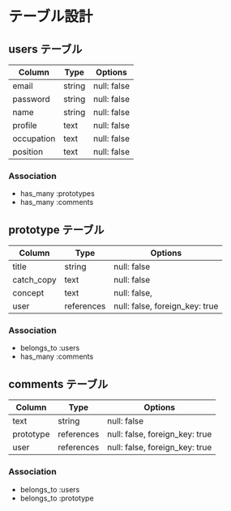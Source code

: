 # テーブル設計

## users テーブル

| Column     | Type   | Options     | 
| --------   | ------ | ----------- | 
| email      | string | null: false | 
| password   | string | null: false | 
| name       | string | null: false | 
| profile    | text   | null: false | 
| occupation | text   | null: false | 
| position   | text   | null: false | 

### Association

- has_many :prototypes
- has_many :comments

## prototype テーブル

| Column     | Type       | Options                        | 
| ---------- | ---------- | ------------------------------ | 
| title      | string     | null: false                    | 
| catch_copy | text       | null: false                    | 
| concept    | text       | null: false,                   | 
| user       | references | null: false, foreign_key: true | 

### Association

- belongs_to :users
- has_many :comments

## comments テーブル

| Column     | Type       | Options                        | 
| ---------- | ---------- | ------------------------------ | 
| text       | string     | null: false                    | 
| prototype  | references | null: false, foreign_key: true | 
| user       | references | null: false, foreign_key: true | 

### Association

-  belongs_to :users
-  belongs_to :prototype